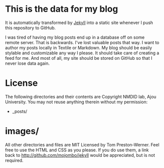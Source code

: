 # This is the data for my blog

It is automatically transformed by [Jekyll](http://github.com/mojombo/jekyll)
into a static site whenever I push this repository to GitHub.

I was tired of having my blog posts end up in a database off
on some remote server. That is backwards.
I've lost valuable posts that way. I want to author my posts locally
in Textile or Markdown. My blog should be easily stylable and
customizable any way I please.
It should take care of creating a feed for me.
And most of all, my site should be stored on GitHub so that
I never lose data again.

# License

The following directories and their contents are Copyright NMDID lab, Ajou University.
You may not reuse anything therein without my permission:
* _posts/
# images/

All other directories and files are MIT Licensed by Tom Preston-Werner. 
Feel free to use the HTML and CSS as you please.
If you do use them, a link back to <http://github.com/mojombo/jekyll> would be appreciated, but is not required.
